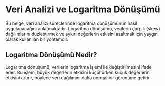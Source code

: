 # Veri Analizi ve Logaritma Dönüşümü

Bu belge, veri analizi süreçlerinde logaritma dönüşümünün nasıl uygulanacağını anlatmaktadır. Logaritma dönüşümü, verilerin çarpık (skew) dağılımlarını düzleştirmek ve aykırı değerlerin etkisini azaltmak için yaygın olarak kullanılan bir yöntemdir.

## Logaritma Dönüşümü Nedir?

Logaritma dönüşümü, verilerin logaritma işlemi ile değiştirilmesini ifade eder. Bu işlem, büyük değerlerin etkisini küçültürken küçük değerlerin etkisini artırır, böylece veri dağılımını daha normal bir görünüme getirir.
